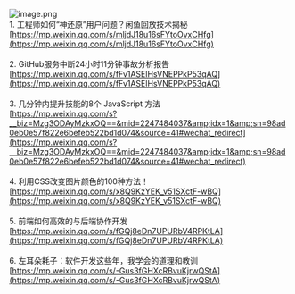 ![image.png](https://cdn.nlark.com/yuque/0/2020/png/132503/1605585310459-1f50f30c-67f6-4264-b6f8-736d34b29bfd.png#height=732&id=U4Xjh&margin=%5Bobject%20Object%5D&name=image.png&originHeight=732&originWidth=1080&originalType=binary&size=1964966&status=done&style=none&width=1080)<br />1. 工程师如何“神还原”用户问题？闲鱼回放技术揭秘<br />[https://mp.weixin.qq.com/s/mljdJ18u16sFYtoOvxCHfg](https://mp.weixin.qq.com/s/mljdJ18u16sFYtoOvxCHfg)<br />
<br />2. GitHub服务中断24小时11分钟事故分析报告<br />[https://mp.weixin.qq.com/s/fFv1ASElHsVNEPPkP53qAQ](https://mp.weixin.qq.com/s/fFv1ASElHsVNEPPkP53qAQ)<br />
<br />3. 几分钟内提升技能的8个 JavaScript 方法<br />[https://mp.weixin.qq.com/s?__biz=Mzg3ODAyMzkxOQ==&mid=2247484037&amp;idx=1&amp;sn=98ad0eb0e57f822e6befeb522bd1d074&source=41#wechat_redirect](https://mp.weixin.qq.com/s?__biz=Mzg3ODAyMzkxOQ==&mid=2247484037&amp;idx=1&amp;sn=98ad0eb0e57f822e6befeb522bd1d074&source=41#wechat_redirect)<br />
<br />4. 利用CSS改变图片颜色的100种方法！<br />[https://mp.weixin.qq.com/s/x8Q9KzYEK_v51SXctF-wBQ](https://mp.weixin.qq.com/s/x8Q9KzYEK_v51SXctF-wBQ)<br />
<br />5. 前端如何高效的与后端协作开发<br />[https://mp.weixin.qq.com/s/fGQj8eDn7UPURbV4RPKtLA](https://mp.weixin.qq.com/s/fGQj8eDn7UPURbV4RPKtLA)<br />
<br />6. 左耳朵耗子：软件开发这些年，我学会的道理和教训<br />[https://mp.weixin.qq.com/s/-Gus3fGHXcRBvuKjrwQStA](https://mp.weixin.qq.com/s/-Gus3fGHXcRBvuKjrwQStA)
